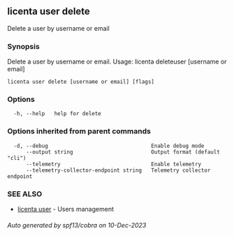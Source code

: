 ## licenta user delete

Delete a user by username or email

### Synopsis

Delete a user by username or email. Usage:
	licenta deleteuser [username or email]

```
licenta user delete [username or email] [flags]
```

### Options

```
  -h, --help   help for delete
```

### Options inherited from parent commands

```
  -d, --debug                                 Enable debug mode
      --output string                         Output format (default "cli")
      --telemetry                             Enable telemetry
      --telemetry-collector-endpoint string   Telemetry collector endpoint
```

### SEE ALSO

* [licenta user](licenta_user.md)	 - Users management

###### Auto generated by spf13/cobra on 10-Dec-2023
